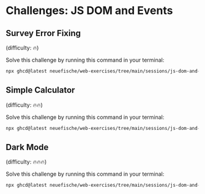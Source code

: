 # Challenges: JS DOM and Events

## Survey Error Fixing

(difficulty: 🔥)

Solve this challenge by running this command in your terminal:

```bash
npx ghcd@latest neuefische/web-exercises/tree/main/sessions/js-dom-and-events/survey-error-fixing
```

## Simple Calculator

(difficulty: 🔥🔥)

Solve this challenge by running this command in your terminal:

```bash
npx ghcd@latest neuefische/web-exercises/tree/main/sessions/js-dom-and-events/simple-calculator
```

## Dark Mode

(difficulty: 🔥🔥🔥)

Solve this challenge by running this command in your terminal:

```bash
npx ghcd@latest neuefische/web-exercises/tree/main/sessions/js-dom-and-events/dark-mode
```
